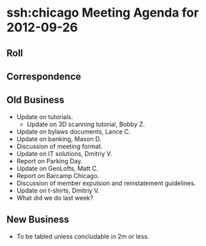 # ssh:chicago Meeting Agenda for 2012-09-26 #

## Roll ##

## Correspondence ##

## Old Business ##
 * Update on tutorials.
   - Update on 3D scanning tutorial, Bobby Z.
 * Update on bylaws documents, Lance C.
 * Update on banking, Mason D.
 * Discussion of meeting format.
 * Update on IT solutions, Dmitriy V.
 * Report on Parking Day.
 * Update on GeoLofts, Matt C.
 * Report on Barcamp Chicago.
 * Discussion of member expulsion and reinstatement guidelines.
 * Update on t-shirts, Dmitriy V.
 * What did we do last week?

## New Business ##
 * To be tabled unless concludable in 2m or less.
